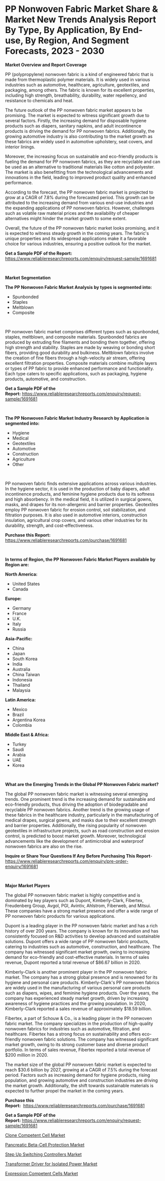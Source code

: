 <p><h1>PP Nonwoven Fabric Market Share & Market New Trends Analysis Report By Type, By Application, By End-use, By Region, And Segment Forecasts, 2023 - 2030</h1></p><p><strong>Market Overview and Report Coverage</strong></p>
<p><p>PP (polypropylene) nonwoven fabric is a kind of engineered fabric that is made from thermoplastic polymer materials. It is widely used in various industries such as automotive, healthcare, agriculture, geotextiles, and packaging, among others. The fabric is known for its excellent properties, including high strength, breathability, durability, water repellency, and resistance to chemicals and heat.</p><p>The future outlook of the PP nonwoven fabric market appears to be promising. The market is expected to witness significant growth due to several factors. Firstly, the increasing demand for disposable hygiene products such as diapers, sanitary napkins, and adult incontinence products is driving the demand for PP nonwoven fabrics. Additionally, the growing automotive industry is also contributing to the market growth as these fabrics are widely used in automotive upholstery, seat covers, and interior linings.</p><p>Moreover, the increasing focus on sustainable and eco-friendly products is fueling the demand for PP nonwoven fabrics, as they are recyclable and can be used as an alternative to traditional materials like cotton and polyester. The market is also benefitting from the technological advancements and innovations in the field, leading to improved product quality and enhanced performance.</p><p>According to the forecast, the PP nonwoven fabric market is projected to grow at a CAGR of 7.8% during the forecasted period. This growth can be attributed to the increasing demand from various end-use industries and the expanding applications of PP nonwoven fabrics. However, challenges such as volatile raw material prices and the availability of cheaper alternatives might hinder the market growth to some extent.</p><p>Overall, the future of the PP nonwoven fabric market looks promising, and it is expected to witness steady growth in the coming years. The fabric's unique properties and its widespread applications make it a favorable choice for various industries, ensuring a positive outlook for the market.</p></p>
<p><strong>Get a Sample PDF of the Report:</strong> <a href="https://www.reliableresearchreports.com/enquiry/request-sample/1691681">https://www.reliableresearchreports.com/enquiry/request-sample/1691681</a></p>
<p>&nbsp;</p>
<p><strong>Market Segmentation</strong></p>
<p><strong>The PP Nonwoven Fabric Market Analysis by types is segmented into:</strong></p>
<p><ul><li>Spunbonded</li><li>Staples</li><li>Meltblown</li><li>Composite</li></ul></p>
<p>&nbsp;</p>
<p><p>PP nonwoven fabric market comprises different types such as spunbonded, staples, meltblown, and composite materials. Spunbonded fabrics are produced by extruding fine filaments and bonding them together, offering high strength and stability. Staples are made by weaving or bonding short fibers, providing good durability and bulkiness. Meltblown fabrics involve the creation of fine fibers through a high-velocity air stream, offering excellent filtration properties. Composite materials combine multiple layers or types of PP fabric to provide enhanced performance and functionality. Each type caters to specific applications, such as packaging, hygiene products, automotive, and construction.</p></p>
<p><strong>Get a Sample PDF of the Report:</strong>&nbsp;<a href="https://www.reliableresearchreports.com/enquiry/request-sample/1691681">https://www.reliableresearchreports.com/enquiry/request-sample/1691681</a></p>
<p>&nbsp;</p>
<p><strong>The PP Nonwoven Fabric Market Industry Research by Application is segmented into:</strong></p>
<p><ul><li>Hygiene</li><li>Medical</li><li>Geotextiles</li><li>Automotive</li><li>Construction</li><li>Agriculture</li><li>Other</li></ul></p>
<p>&nbsp;</p>
<p><p>PP nonwoven fabric finds extensive applications across various industries. In the hygiene sector, it is used in the production of baby diapers, adult incontinence products, and feminine hygiene products due to its softness and high absorbency. In the medical field, it is utilized in surgical gowns, masks, and drapes for its non-allergenic and barrier properties. Geotextiles employ PP nonwoven fabric for erosion control, soil stabilization, and filtration purposes. It is also used in automotive interiors, construction insulation, agricultural crop covers, and various other industries for its durability, strength, and cost-effectiveness.</p></p>
<p><strong>Purchase this Report:</strong>&nbsp; <a href="https://www.reliableresearchreports.com/purchase/1691681">https://www.reliableresearchreports.com/purchase/1691681</a></p>
<p>&nbsp;</p>
<p><strong>In terms of Region, the PP Nonwoven Fabric Market Players available by Region are:</strong></p>
<p>
    <p> <strong> North America: </strong>
        <ul>
            <li>United States</li>
            <li>Canada</li>
        </ul>
        </p> 
    <p> <strong> Europe: </strong>
        <ul>
            <li>Germany</li>
            <li>France</li>
            <li>U.K.</li>
            <li>Italy</li>
            <li>Russia</li>
        </ul>
        </p> 
    <p> <strong> Asia-Pacific: </strong>
        <ul>
            <li>China</li>
            <li>Japan</li>
            <li>South Korea</li>
            <li>India</li>
            <li>Australia</li>
            <li>China Taiwan</li>
            <li>Indonesia</li>
            <li>Thailand</li>
            <li>Malaysia</li>
        </ul>
        </p> 
    <p> <strong> Latin America: </strong>
        <ul>
            <li>Mexico</li>
            <li>Brazil</li>
            <li>Argentina Korea</li>
            <li>Colombia</li>
        </ul>
        </p> 
    <p> <strong> Middle East & Africa: </strong>
        <ul>
            <li>Turkey</li>
            <li>Saudi</li>
            <li>Arabia</li>
            <li>UAE</li>
            <li>Korea</li>
        </ul>
    </p>
    </p>
<p>&nbsp;</p>
<p><strong>What are the Emerging Trends in the Global PP Nonwoven Fabric market?</strong></p>
<p><p>The global PP nonwoven fabric market is witnessing several emerging trends. One prominent trend is the increasing demand for sustainable and eco-friendly products, thus driving the adoption of biodegradable and recyclable PP nonwoven fabrics. Another trend is the growing usage of these fabrics in the healthcare industry, particularly in the manufacturing of medical drapes, surgical gowns, and masks due to their excellent strength and barrier properties. Additionally, the rising popularity of nonwoven geotextiles in infrastructure projects, such as road construction and erosion control, is predicted to boost market growth. Moreover, technological advancements like the development of antimicrobial and waterproof nonwoven fabrics are also on the rise.</p></p>
<p><strong>Inquire or Share Your Questions If Any Before Purchasing This Report</strong>- <a href="https://www.reliableresearchreports.com/enquiry/pre-order-enquiry/1691681">https://www.reliableresearchreports.com/enquiry/pre-order-enquiry/1691681</a></p>
<p>&nbsp;</p>
<p><strong>Major Market Players</strong></p>
<p><p>The global PP nonwoven fabric market is highly competitive and is dominated by key players such as Dupont, Kimberly-Clark, Fibertex, Freudenberg Group, Avgol, PGI, Avintiv, Ahlstrom, Fiberweb, and Mitsui. These companies have a strong market presence and offer a wide range of PP nonwoven fabric products for various applications.</p><p>Dupont is a leading player in the PP nonwoven fabric market and has a rich history of over 200 years. The company is known for its innovation and has consistently focused on R&D activities to develop advanced and sustainable solutions. Dupont offers a wide range of PP nonwoven fabric products, catering to industries such as automotive, construction, and healthcare. The company has witnessed significant market growth, owing to increasing demand for eco-friendly and cost-effective materials. In terms of sales revenue, Dupont reported a total revenue of $86.67 billion in 2020.</p><p>Kimberly-Clark is another prominent player in the PP nonwoven fabric market. The company has a strong global presence and is renowned for its hygiene and personal care products. Kimberly-Clark's PP nonwoven fabrics are widely used in the manufacturing of various personal care products such as diapers, wipes, and feminine hygiene products. Over the years, the company has experienced steady market growth, driven by increasing awareness of hygiene practices and the growing population. In 2020, Kimberly-Clark reported a sales revenue of approximately $18.59 billion.</p><p>Fibertex, a part of Schouw & Co., is a leading player in the PP nonwoven fabric market. The company specializes in the production of high-quality nonwoven fabrics for industries such as automotive, filtration, and healthcare. Fibertex has a strong focus on sustainability and offers eco-friendly nonwoven fabric solutions. The company has witnessed significant market growth, owing to its strong customer base and diverse product portfolio. In terms of sales revenue, Fibertex reported a total revenue of $200 million in 2020.</p><p>The market size of the global PP nonwoven fabric market is expected to reach $30.6 billion by 2027, growing at a CAGR of 7.5% during the forecast period. Factors such as increasing demand for hygiene products, rising population, and growing automotive and construction industries are driving the market growth. Additionally, the shift towards sustainable materials is expected to further propel the market in the coming years.</p></p>
<p><strong>Purchase this Report:</strong>&nbsp;&nbsp;<a href="https://www.reliableresearchreports.com/purchase/1691681">https://www.reliableresearchreports.com/purchase/1691681</a></p>
<p></p>
<p><strong>Get a Sample PDF of the Report:</strong>&nbsp;<a href="https://www.reliableresearchreports.com/enquiry/request-sample/1691681">https://www.reliableresearchreports.com/enquiry/request-sample/1691681</a></p>
<p><p><a href="https://www.linkedin.com/pulse/clone-competent-cell-market-size-share-global-analysis/">Clone Competent Cell Market</a></p><p><a href="https://www.linkedin.com/pulse/pancreatic-beta-cell-protection-market-research-report-unlocks/">Pancreatic Beta-Cell Protection Market</a></p><p><a href="https://medium.com/@albanaduro2018/step-up-switching-controllers-market-exploring-market-share-market-trends-and-future-growth-09ee01f7d3e6">Step Up Switching Controllers Market</a></p><p><a href="https://medium.com/@loretadervishi2013/transformer-driver-for-isolated-power-market-research-report-its-history-and-forecast-2023-to-2030-35e2324de3bc">Transformer Driver for Isolated Power Market</a></p><p><a href="https://www.linkedin.com/pulse/expression-competent-cells-market-research-report/">Expression Competent Cells Market</a></p></p>